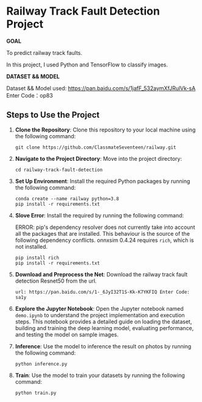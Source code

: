 # Railway Track Fault Detection Project

<b>GOAL</b>

To predict railway track faults.

In this project, I used Python and TensorFlow to classify images.

<b>DATASET && MODEL</B>

Dataset && Model used: https://pan.baidu.com/s/1jafF_532aymXfJRulVk-sA 
Enter Code：op83


## Steps to Use the Project

1. **Clone the Repository**: Clone this repository to your local machine using the following command:
   
   ```
   git clone https://github.com/ClassmateSeventeen/railway.git
   ```

2. **Navigate to the Project Directory**: Move into the project directory:
   
   ```
   cd railway-track-fault-detection
   ```

3. **Set Up Environment**: Install the required Python packages by running the following command:

   ```
   conda create --name railway python=3.8
   pip install -r requirements.txt
   ```

4. **Slove Error**: Install the required by running the following command:

   ERROR: pip's dependency resolver does not currently take into account all the packages that are installed. This behaviour is the source of the following dependency conflicts. onnxsim 0.4.24 requires `rich`, which is not installed.

   ```
   pip install rich
   pip install -r requirements.txt
   ```  
   
5. **Download and Preprocess the Net**: Download the railway track fault detection Resnet50 from the url. 

   ```
   url: https://pan.baidu.com/s/1-_6JyI32T1S-Kk-K7YKFIQ Enter Code: sa1y
   ```

6. **Explore the Jupyter Notebook**: Open the Jupyter notebook named `demo.ipynb` to understand the project implementation and execution steps. This notebook provides a detailed guide on loading the dataset, building and training the deep learning model, evaluating performance, and testing the model on sample images.

7. **Inference**: Use the model to inference the result on photos by running the following command:
   ```
   python inference.py
   ```  

8. **Train**: Use the model to train your datasets by running the following command:
   ```
   python train.py
   ```  
